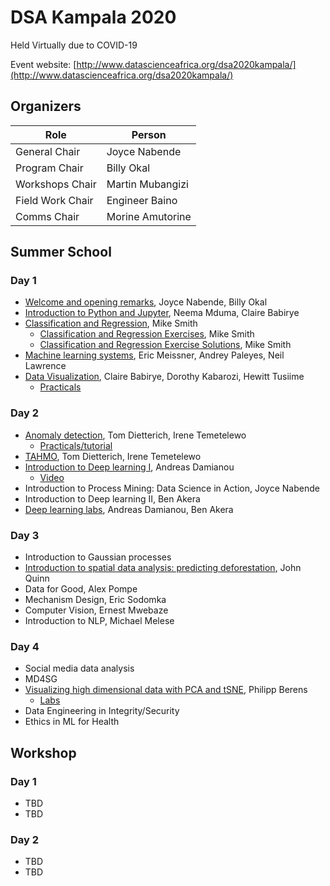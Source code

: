 # DSA Kampala 2020

Held Virtually due to COVID-19

Event website: [http://www.datascienceafrica.org/dsa2020kampala/](http://www.datascienceafrica.org/dsa2020kampala/)

## Organizers

| Role 				| Person 			|
| ----------------- | ------ 			|
| General Chair 	| Joyce Nabende 	|
| Program Chair 	| Billy Okal 		|
| Workshops Chair 	| Martin Mubangizi 	|
| Field Work Chair 	| Engineer Baino 	|
| Comms Chair 		| Morine Amutorine 	|

## Summer School

### Day 1
- [Welcome and opening remarks](dsa2020welcome-remarks), Joyce Nabende, Billy Okal
- [Introduction to Python and Jupyter](neema_intro_python.pdf), Neema Mduma, Claire Babirye
- [Classification and Regression](https://docs.google.com/presentation/d/1Ftvt8tT3pFH5EX854bz3iNQdskvs9JqaubpG0te9T7s/edit#slide=id.p2), Mike Smith
	- [Classification and Regression Exercises](https://colab.research.google.com/drive/1nFWHZAWK-Sa8QZvFa-hlHvMyoqBddHAi), Mike Smith
	- [Classification and Regression Exercise Solutions](https://colab.research.google.com/drive/1jEP1XpQ8l3JG3pBfMY1VcKSLB-3IF6r6), Mike Smith
- [Machine learning systems](https://colab.research.google.com/drive/1GWgQoVt2oMsCjAcZJ2xQkUg4HEJypAbg?usp=sharing), Eric Meissner, Andrey Paleyes, Neil Lawrence
- [Data Visualization](DSA2020-DataVizualisation), Claire Babirye, Dorothy Kabarozi, Hewitt Tusiime
	- [Practicals](DSA2020VisualizationTutorial.zip)

### Day 2
- [Anomaly detection](dietterich-anomaly-detection-v3), Tom Dietterich, Irene Temetelewo
	- [Practicals/tutorial](https://github.com/Irenetema/DSA2020_ADTutorial)
- [TAHMO](dsa-tahmo-v4), Tom Dietterich, Irene Temetelewo
- [Introduction to Deep learning I](https://docs.google.com/presentation/d/1z-kJXndhi-nf7X9nmzc368pO6Zh3XlWOoXkQ_Y6XRzY/edit#slide=id.g35f391192_00), Andreas Damianou
	- [Video](https://www.youtube.com/watch?v=tBTzVR6hO08&feature=youtu.be)
- Introduction to Process Mining: Data Science in Action, Joyce Nabende
- Introduction to Deep learning II, Ben Akera
- [Deep learning labs](https://colab.research.google.com/drive/1-lN6ykm-dJGWuW3xk_fF6On8hdg02q8r), Andreas Damianou, Ben Akera

### Day 3
- Introduction to Gaussian processes
- [Introduction to spatial data analysis: predicting deforestation](https://colab.research.google.com/drive/1tRT5v2Od2gR7qcfgihBpZCX6Y3XaZ1uu?usp=sharing), John Quinn
- Data for Good, Alex Pompe
- Mechanism Design, Eric Sodomka
- Computer Vision, Ernest Mwebaze
- Introduction to NLP, Michael Melese

### Day 4
- Social media data analysis
- MD4SG
- [Visualizing high dimensional data with PCA and tSNE](https://docs.google.com/presentation/d/1x1egn9DMP5naD5WcqBWedGKgeNS04iJFXUgXscrP-4Y/edit#slide=id.p), Philipp Berens
	- [Labs](https://colab.research.google.com/drive/1XJoVYE1QkmawC3-DhBetvKS9lUX8Idn8?usp=sharing)
- Data Engineering in Integrity/Security
- Ethics in ML for Health


## Workshop

### Day 1
- TBD
- TBD

### Day 2
- TBD
- TBD